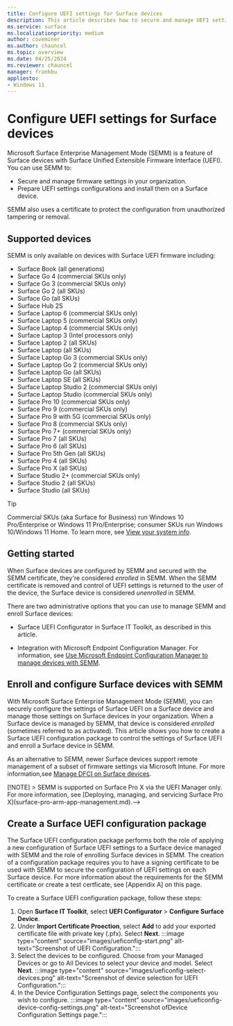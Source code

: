 ```yaml
---
title: Configure UEFI settings for Surface devices
description: This article describes how to secure and manage UEFI settings for Surface devices deployed across your organization using Surface Enterprise Management Mode (SEMM).
ms.service: surface
ms.localizationpriority: medium
author: coveminer
ms.author: chauncel
ms.topic: overview
ms.date: 04/25/2024
ms.reviewer: chauncel
manager: frankbu
appliesto:
- Windows 11
---
```


# Configure UEFI settings for Surface devices

Microsoft Surface Enterprise Management Mode (SEMM) is a feature of Surface devices with Surface Unified Extensible Firmware Interface (UEFI). You can use SEMM to:

- Secure and manage firmware settings in your organization.
- Prepare UEFI settings configurations and install them on a Surface device.

SEMM also uses a certificate to protect the configuration from unauthorized tampering or removal. 

## Supported devices

SEMM is only available on devices with Surface UEFI firmware including:

- Surface Book (all generations)
- Surface Go 4 (commercial SKUs only)
- Surface Go 3 (commercial SKUs only)
- Surface Go 2 (all SKUs)
- Surface Go (all SKUs)
- Surface Hub 2S
- Surface Laptop 6 (commercial SKUs only)
- Surface Laptop 5 (commercial SKUs only)
- Surface Laptop 4 (commercial SKUs only)
- Surface Laptop 3 (Intel processors only)
- Surface Laptop 2 (all SKUs)
- Surface Laptop (all SKUs)
- Surface Laptop Go 3 (commercial SKUs only)
- Surface Laptop Go 2 (commercial SKUs only)
- Surface Laptop Go (all SKUs)
- Surface Laptop SE (all SKUs)
- Surface Laptop Studio 2 (commercial SKUs only)
- Surface Laptop Studio (commercial SKUs only)
- Surface Pro 10 (commercial SKUs only)
- Surface Pro 9 (commercial SKUs only)
- Surface Pro 9 with 5G (commercial SKUs only)
- Surface Pro 8 (commercial SKUs only)
- Surface Pro 7+ (commercial SKUs only)
- Surface Pro 7 (all SKUs)
- Surface Pro 6 (all SKUs)
- Surface Pro 5th Gen (all SKUs)
- Surface Pro 4 (all SKUs)
- Surface Pro X (all SKUs)
- Surface Studio 2+ (commercial SKUs only)
- Surface Studio 2 (all SKUs)
- Surface Studio (all SKUs)

>[!TIP]
> Commercial SKUs (aka Surface for Business) run Windows 10 Pro/Enterprise or Windows 11 Pro/Enterprise; consumer SKUs run Windows 10/Windows 11 Home. To learn more, see [View your system info](https://support.microsoft.com/windows/view-your-system-info-a965a8f2-0773-1d65-472a-1e747c9ebe00).

## Getting started

When Surface devices are configured by SEMM and secured with the SEMM certificate, they're considered *enrolled* in SEMM. When the SEMM certificate is removed and control of UEFI settings is returned to the user of the device, the Surface device is considered *unenrolled* in SEMM.

There are two administrative options that you can use to manage SEMM and enroll Surface devices:

- Surface UEFI Configurator in Surface IT Toolkit, as described in this article.

- Integration with Microsoft Endpoint Configuration Manager. For information, see [Use Microsoft Endpoint Configuration Manager to manage devices with SEMM](use-system-center-configuration-manager-to-manage-devices-with-semm.md).

## Enroll and configure Surface devices with SEMM

With Microsoft Surface Enterprise Management Mode (SEMM), you can securely configure the settings of Surface UEFI on a Surface device and manage those settings on Surface devices in your organization. When a Surface device is managed by SEMM, that device is considered *enrolled* (sometimes referred to as activated). This article shows you how to create a Surface UEFI configuration package to control the settings of Surface UEFI and enroll a Surface device in SEMM.

As an alternative to SEMM, newer Surface devices support remote management of a subset of firmware settings via Microsoft Intune. For more information,see [Manage DFCI on Surface devices](surface-manage-dfci-guide.md).

<!--> [!NOTE]
> SEMM is supported on Surface Pro X via the UEFI Manager only. For more information, see [Deploying, managing, and servicing Surface Pro X](surface-pro-arm-app-management.md).-->

## Create a Surface UEFI configuration package

The Surface UEFI configuration package performs both the role of applying a new configuration of Surface UEFI settings to a Surface device managed with SEMM and the role of enrolling Surface devices in SEMM. The creation of a configuration package requires you to have a signing certificate to be used with SEMM to secure the configuration of UEFI settings on each Surface device. For more information about the requirements for the SEMM certificate or create a test certficate, see [Appendix A] on this page.

To create a Surface UEFI configuration package, follow these steps:

1. Open **Surface IT Toolkit**, select **UEFI Configurator** > **Configure Surface Device**.
2. Under **Import Certificate Proection**, select  **Add** to add your exported certificate file with private key (.pfx). Select **Next**.
:::image type="content" source="images/ueficonfig-start.png" alt-text="Screenshot of UEFI Configuration.":::
3. Select the devices to be configured. Choose from your Managed Devices or go to All Devices to select your device and model. Select **Next**.
:::image type="content" source="images/ueficonfig-select-devices.png" alt-text="Screenshot of device selection for UEFI Configuration.":::
4. In the Device Configuration Settings page, select the components you wish to configure.
:::image type="content" source="images/ueficonfig-device-config-settings.png" alt-text="Screenshot ofDevice Configuration Settings page.":::

<!--6. Select **Password Protection** to add a password to Surface UEFI. This password is required whenever you boot to UEFI. If this password isn't entered, only the **PC information**, **About**, **Enterprise management**, and **Exit** pages are displayed. This step is optional.

7. When prompted, enter and confirm your chosen password for Surface UEFI, and then select **OK**. Leave the password field blank if you want to clear an existing Surface UEFI password.

8. If you don't want the Surface UEFI package to apply to a particular device, on the **Choose which Surface type you want to target** page, select the slider beneath the corresponding device so that it is in the **Off** position, as shown in Figure 3.
   > [!TIP] 
   > You must select a device as none are selected by default. 

   ![Choose devices for package compatibility and scroll to the right to view all available devices](images/surface-semm-enroll-fig3.png "Choose devices for package compatibility")

   ![Choose devices for package compatibility.](images/surface-semm-enroll-fig3a.png "Choose devices for package compatibility")


   *Figure 3. Choose the devices for package compatibility*

9. Select **Next**.

10. If you want to deactivate a component on managed Surface devices, on the **Choose which components you want to activate or deactivate** page, select the slider next to any device or group of devices you wish to deactivate so that the slider is in the **Off** position. (Shown in Figure 4.) The default configuration for each device is **On**. Select the **Reset** button to return all sliders to the default position.

    ![Disable or enable Surface components.](images/surface-ent-mgmt-fig3-enabledisable.png "Disable or enable Surface components")

    *Figure 4. Disable or enable individual Surface components*

11. Select **Next**.

12. To enable or disable advanced options in Surface UEFI or the display of Surface UEFI pages, on the **Choose the advanced settings for your devices** page, select the slider beside the desired setting to configure that option to **On** or **Off** (shown in Figure 5). In the **UEFI Front Page** section, you can use the sliders for **Security**, **Devices**, and **Boot** to control what pages are available to users who boot into Surface UEFI. (For more information about Surface UEFI settings, see [Manage Surface UEFI settings](https://technet.microsoft.com/itpro/surface/manage-surface-uefi-settings).) When finished, select **Build**. 

    ![Control advanced Surface UEFI settings and Surface UEFI pages.](images/surface-ent-mgmt-fig4-advancedsettings.png "Control advanced Surface UEFI settings and Surface UEFI pages")

    *Figure 5. Control advanced Surface UEFI settings and Surface UEFI pages with SEMM*

13. In the **Save As** dialog box, specify the Surface UEFI configuration package name, browse to the location where you would like to save the file, and select **Save**.

14. When the package is created and saved, the **Successful** page is displayed.

    >[!NOTE]
    >Record the certificate thumbprint characters displayed on this page, as shown in Figure 6. You will need these characters to confirm enrollment of new Surface devices in SEMM. Click **End** to complete package creation and close Microsoft Surface UEFI Configurator.
    
    ![Display of certificate thumbprint characters.](images/surface-ent-mgmt-fig5-success.png "Display of certificate thumbprint characters")
    
    *Figure 6. The last two characters of the certificate thumbprint are displayed on the Successful page*

After you create a Surface UEFI configuration package, you can enroll or configure Surface devices.

>[!TIP]
>When a Surface UEFI configuration package is created, a log file is displayed on the desktop with details of the configuration package settings and options.

## Enroll a Surface device in SEMM

When the Surface UEFI configuration package is executed, the SEMM certificate and Surface UEFI configuration files are staged in the firmware storage of the Surface device. When the Surface device reboots, Surface UEFI processes these files and begins the process of applying the Surface UEFI configuration or enrolling the Surface device in SEMM, as shown in Figure 7.

![SEMM process for configuration of Surface UEFI or enrollment.](images/surface-semm-enroll-fig7.png "SEMM process for configuration of Surface UEFI or enrollment")

*Figure 7. The SEMM process for configuration of Surface UEFI or enrollment of a Surface device*

Before you enroll a Surface device in SEMM, ensure that you have the last two characters of the certificate thumbprint on hand. You need these characters to confirm the device’s enrollment (see Figure 6).

To enroll a Surface device in SEMM with a Surface UEFI configuration package, follow these steps:

1. Run the Surface UEFI configuration package .msi file on the Surface device you want to enroll in SEMM. This provisions the Surface UEFI configuration file in the device’s firmware.
2. Select the **I accept the terms in the License Agreement** check box to accept the End User License Agreement (EULA), and select **Install** to begin the installation process.
3. Select **Finish** to complete the Surface UEFI configuration package installation and restart the Surface device when you're prompted to do so.
4. Surface UEFI loads the configuration file and determines that SEMM isn't enabled on the device. Surface UEFI begins the SEMM enrollment process, as follows:
   * Surface UEFI verifies that the SEMM configuration file contains a SEMM certificate.
   * Surface UEFI prompts you to enter the last two characters of the certificate thumbprint to confirm enrollment of the Surface device in SEMM, as shown in Figure 8.

      ![SEMM enrollment requires the last two characters of the certificate thumbprint.](images/surface-semm-enroll-fig8.png "SEMM enrollment requires last two characters of certificate thumbprint")

      *Figure 8. SEMM enrollment requires the last two characters of the certificate thumbprint.*

   * Surface UEFI stores the SEMM certificate in firmware and applies the configuration settings that are specified in the Surface UEFI configuration file.
   
5. The Surface device is now enrolled in SEMM.

You can verify if a Surface device is successfully enrolled in SEMM by looking for **Microsoft Surface Configuration Package** in **Programs and Features** (as shown in Figure 9), or in the events stored in the **Microsoft Surface UEFI Configurator** log, found under **Applications and Services Logs** in Event Viewer (as shown in Figure 10).

:::image type="content" alt-text="Verify enrollment of Surface device in SEMM in Programs and Features." source="images/surface-semm-enroll-fig9.png":::

*Figure 9. Verify the enrollment of a Surface device in SEMM in Programs and Features.*

:::image type="content" alt-text="Verify enrollment of Surface device in SEMM in Event Viewer." source="images/surface-semm-enroll-fig10.png":::

*Figure 10. Verify the enrollment of a Surface device in SEMM in Event Viewer.*

You can also verify that the device is enrolled in SEMM in Surface UEFI – while the device is enrolled, Surface UEFI contains the **Enterprise management** page (as shown in Figure 11).

:::image type="content" alt-text="Surface UEFI Enterprise management page." source="images/surface-semm-enroll-fig11.png":::

*Figure 11. The Surface UEFI Enterprise management page*


## Configure Surface UEFI settings with SEMM

After a device is enrolled in SEMM, you can run Surface UEFI configuration packages signed with the same SEMM certificate to apply new Surface UEFI settings. These settings are applied automatically the next time the device boots, without any interaction from the user. You can use application deployment solutions like Microsoft Endpoint Configuration Manager to deploy Surface UEFI configuration packages to Surface devices to change or manage the settings in Surface UEFI.

For more information about how to deploy Windows Installer (.msi) files with Configuration Manager, see [Deploy and manage applications with Microsoft Endpoint Configuration Manager](/mem/configmgr/apps/deploy-use/deploy-applications).

Suppose you secured Surface UEFI with a password. In that case, users without the password who attempt to boot to Surface UEFI only have the **PC information**, **About**, **Enterprise management**, and **Exit** pages displayed to them.

If you haven't secured Surface UEFI with a password or a user enters the password correctly, settings configured with SEMM are dimmed (unavailable) indicating  **Some settings are managed by your organization**, as shown in Figure 12.

:::image type="content" alt-text="Settings managed by SEMM are disabled in Surface UEFI." source="images/surface-semm-enroll-fig12.png":::

*Figure 12. Settings managed by SEMM will be disabled in Surface UEFI.*


## UEFI settings 

This section provides additional guidance for key UEFI settings. 

### Surface Battery Limit setting

The Battery Limit option is a Surface UEFI setting that changes how the Surface device battery is charged and may prolong its longevity. This firmware setting (similar to BIOS) is recommended for devices intended to be always connected to power. Examples include devices configured for point of sale, RFID, and related kiosk scenarios. The Battery Limit UEFI setting is built into Surface devices by default including:

- Surface Go (all generations)
- Surface Pro 7 and later
- Surface Laptop 3 and later
- Surface Book 3
- Surface Laptop Studio (all generations)
- Surface Laptop Go (all generations)
- Surface Laptop SE

Many other devices also support Battery Limit with a firmware update, as described in the following section: [Battery Limit support on other Surface devices](#battery-limit-support-on-other-surface-devices).

## How it works

When you enable the Battery Limit setting, the battery stops charging when it reaches 50% of maximum charge capacity. If you enable Battery Limit when your device is more than 50% charged, the battery won't resume charging until it drops below 50% of maximum charge.

Enable Battery Limit via one of the following methods:

- [Modify Surface UEFI on an individual device](#modify-surface-uefi-on-an-individual-device)
- [Create a Surface UEFI configuration package for remote deployment to multiple devices](#create-a-surface-uefi-configuration-package-for-remote-deployment-to-multiple-devices)

## Modify Surface UEFI on an individual device

1. Boot into Surface UEFI: Press **Power + Vol Up** when turning on the device.
2. Choose **Boot configuration** > **Advanced Options**, and toggle **Enable Battery Limit** to **On**.

   :::image type="content" source="images/enable-bl.png" lightbox="images/enable-bl.png" alt-text="Screenshot of Battery Limit Advanced options." :::

   > [!TIP]
   > On Surface Go (all generations): Choose **Boot configuration** > **Kiosk Mode**, and move the slider to the right to set Battery Limit to **Enabled**.  

## Create a Surface UEFI configuration package for remote deployment to multiple devices

If you're an advanced IT admin, you can use [Surface UEFI Configurator](enroll-and-configure-surface-devices-with-semm.md) to modify Surface UEFI and remotely deploy it to multiple devices via [Surface Enterprise Management Mode (SEMM)](surface-enterprise-management-mode.md). Alternatively, you can use Surface UEFI Manager PowerShell scripts (SEMM_Powershell.zip) available from [Surface Tools for IT](https://www.microsoft.com/download/details.aspx?id=46703).

> [!NOTE]
> To use SEMM, most eligible devices must be commercial SKUs, branded as "Surface for Business." For a complete list of compatible devices, see [Supported devices](/surface/surface-enterprise-management-mode#supported-devices).

### Use Microsoft Surface UEFI Configurator

1. Open [UEFI Configurator](enroll-and-configure-surface-devices-with-semm.md).
2. On the **Advanced Settings** configuration page, toggle the **Kiosk Overrides** setting to **On**.
3. Toggle **Battery Limit** to **On**.

   :::image type="content" source="images/semm-bl.png" alt-text="Screenshot of advanced settings showing option to enable Battery Limit." :::

### Use Surface UEFI Manager PowerShell scripts

The battery limit feature is controlled via the following setting:  

`407 = Battery Profile`

**Description**:  Active management scheme for battery usage pattern

**Default**:  `0`

Configure setting to `1` to enable Battery Limit.

### Battery Limit support on other Surface devices

The following devices require a firmware update to support this feature:

- Surface Pro 3 - [September 10, 2018 update](https://support.microsoft.com/surface/surface-pro-3-update-history-78dc8c2a-97ba-fd87-f24f-ed76e8a66a38). Surface Embedded Controller firmware version 38.14.80.0 and later versions.
- Surface 3 - [December 6th, 2018 update](https://support.microsoft.com/surface/surface-3-update-history-5d86a7bc-03f7-2d27-d858-e90ce637fb52). Surface UEFI firmware version 1.51116.218.0 and later versions.
- Surface Pro 4 - [September 10, 2018 update](https://support.microsoft.com/surface/surface-pro-4-update-history-bc6b3a9b-a2a7-5d29-7590-46290d69218b). Surface Embedded Controller firmware version 103.2241.256.0 and later versions.
- Surface Book - [October 10, 2018 update](https://support.microsoft.com/surface/surface-book-update-history-3c36b18d-1261-2cfa-4ae8-67e1a84bb175). Surface Embedded controller firmware version 90.2226.256.0 and later versions.

  > [!NOTE]
  > This feature only applies to the battery in the detachable clipboard.

- Surface Laptop (1st gen) - [January 24, 2019 update](https://support.microsoft.com/surface/surface-laptop-1st-gen-update-history-0f7552c1-3476-a9e3-7cdb-e176102d1b6d). Surface System Aggregator firmware version 145.106.139.09 and later versions.
- Surface Pro (5th gen) and Surface Pro with Advanced LTE Model 1807 - [August 1, 2019 update](https://support.microsoft.com/surface/surface-pro-5th-gen-update-history-5203144a-90c1-63df-ce0b-7ec7ff32ff10). Surface System Aggregator firmware version 239.2660.257.0 and later versions.
- Surface Book 2 - [July 9, 2020 update](https://support.microsoft.com/help/4055398). Surface System Aggregator firmware version 182.2107.139.0 and later versions will apply Battery Limit Mode on the battery in the keyboard base, in addition to the detachable clipboard.
- Surface Go - [November 9, 2018 update](https://support.microsoft.com/surface/surface-go-update-history-c069f02e-5025-54b6-5fc1-2f5567783510). Surface UEFI firmware Version 1.0.10.0 and later versions.
- Surface Pro 6 - [August 1, 2019 update](https://support.microsoft.com/surface/surface-pro-6-update-history-1c611758-6d57-0a45-047b-ac358460033d). Surface System Aggregator firmware version 239.3101.139.0 and later versions.
- Surface Laptop 2 - [January 24, 2019 update](https://support.microsoft.com/surface/surface-laptop-2-update-history-33ead443-0d84-54ab-c22f-66c3e4cca855). Surface System Aggregator firmware version 145.106.1339.0 and later versions.
- Surface Go with LTE Advanced - [July 23, 2019 update](https://support.microsoft.com/surface/surface-go-update-history-c069f02e-5025-54b6-5fc1-2f5567783510). Surface UEFI firmware version 1.1.12.0 and later versions.

## Appendix A:-->